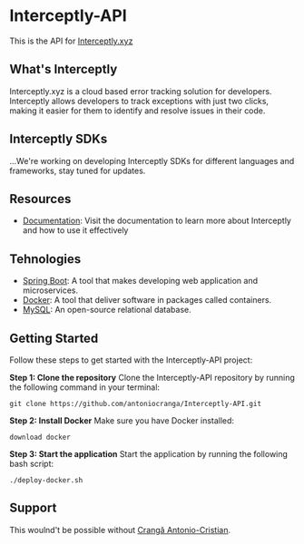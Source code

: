 # Interceptly-API
This is the API for [Interceptly.xyz](https://interceptly.xyz)

## What's Interceptly
Interceptly.xyz is a cloud based error tracking solution for developers. Interceptly allows developers to track exceptions with just two clicks, making it easier for them to identify and resolve issues in their code.

## Interceptly SDKs

...We're working on developing Interceptly SDKs for different languages and frameworks, stay tuned for updates.

## Resources
- [Documentation](https://interceptly.xyz/documentation): Visit the documentation to learn more about Interceptly and how to use it effectively

## Tehnologies
- [Spring Boot](https://spring.io/projects/spring-boot): A tool that makes developing web application and microservices.
- [Docker](https://www.docker.com/): A tool that deliver software in packages called containers.
- [MySQL](https://www.mysql.com/): An open-source relational database.

## Getting Started
Follow these steps to get started with the Interceptly-API project:


**Step 1: Clone the repository**
Clone the Interceptly-API repository by running the following command in your terminal:
```
git clone https://github.com/antoniocranga/Interceptly-API.git
```

**Step 2: Install Docker**
Make sure you have Docker installed:
```
download docker
```

**Step 3: Start the application**
Start the application by running the following bash script:
```
./deploy-docker.sh
```

## Support
This woulnd't be possible without [Crangă Antonio-Cristian](https://github.com/antoniocranga).
